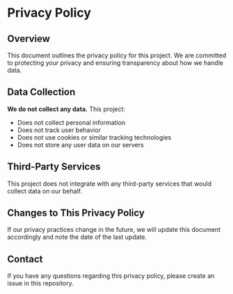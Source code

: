 # Privacy Policy

## Overview

This document outlines the privacy policy for this project. We are committed to protecting your privacy and ensuring transparency about how we handle data.

## Data Collection

**We do not collect any data.** This project:

- Does not collect personal information
- Does not track user behavior
- Does not use cookies or similar tracking technologies
- Does not store any user data on our servers

## Third-Party Services

This project does not integrate with any third-party services that would collect data on our behalf.

## Changes to This Privacy Policy

If our privacy practices change in the future, we will update this document accordingly and note the date of the last update.

## Contact

If you have any questions regarding this privacy policy, please create an issue in this repository.

